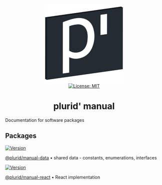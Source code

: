 <p align="center">
    <img src="https://raw.githubusercontent.com/plurid/manual/master/about/identity/plurid-manual-logo.png" height="250px">
    <br />
    <a target="_blank" href="https://github.com/plurid/manual/blob/master/LICENSE">
        <img src="https://img.shields.io/badge/license-MIT-blue.svg?colorB=1380C3&style=for-the-badge" alt="License: MIT">
    </a>
</p>


<h1 align="center">
    plurid' manual
</h1>


Documentation for software packages


## Packages

<a target="_blank" href="https://www.npmjs.com/package/@plurid/manual-data">
    <img src="https://img.shields.io/npm/v/@plurid/manual-data.svg?logo=npm&colorB=1380C3&style=for-the-badge" alt="Version">
</a>

[@plurid/manual-data][manual-data] • shared data - constants, enumerations, interfaces

[manual-data]: https://github.com/plurid/manual/tree/master/packages/manual-data


<a target="_blank" href="https://www.npmjs.com/package/@plurid/manual-react">
    <img src="https://img.shields.io/npm/v/@plurid/manual-react.svg?logo=npm&colorB=1380C3&style=for-the-badge" alt="Version">
</a>

[@plurid/manual-react][manual-react] • React implementation

[manual-react]: https://github.com/plurid/manual/tree/master/packages/manual-react
